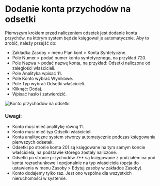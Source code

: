 # Dodanie konta przychodów na odsetki

Pierwszym krokiem przed naliczeniem odsetek jest dodanie konta przychów, na którym system będzie księgował je automatycznie. Aby to zrobić, należy przejść do:

- Zakładka Zasoby > menu Plan kont > Konta Syntetyczne.
- Pole Numer > podać numer konta syntetycznego, na przykład 720.
- Pole Nazwa > podać nazwę konta, na przykład: Odsetki naliczone od zaległości właścicieli.
- Pole Analityka wpisać 11.
- Pole Konto wybrać Wynikowe.
- Pole Typ wybrać Odsetki właścicieli.
- Kliknąć: Dodaj.
- Wpisać hasło i zatwierdzić.

![Konto przychodów na odsetki](7xxodsetki.gif)

### Uwagi:

- Konto musi mieć analitykę równą 11.
- Konto musi mieć typ Odsetki właścicieli.
- Konta analityczne system stworzy automatycznie podczas księgowania pierwszych odsetek.
- Odsetki po stronie konta 201 są księgowane na tym samym koncie właściciela, na podstawie którego zostały naliczone.
- Odsetki po stronie przychodów 7** są księgowane z podziałem na pod konta rozrachunkowe i opcjonalnie na typ właściciela (opcja do ustawienia w menu Zasoby > Edytuj zasoby w zakładce Zasoby).
- Konto dodajemy tylko raz. Jest ono wspólne dla wszystkich nieruchomości w systemie.